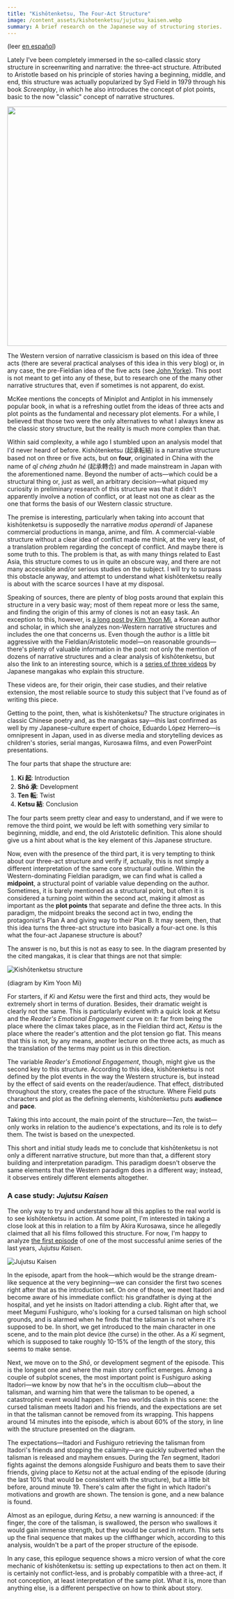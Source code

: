 ```yaml
--- 
title: "Kishōtenketsu, The Four-Act Structure"
image: /content_assets/kishotenketsu/jujutsu_kaisen.webp
summary: A brief research on the Japanese way of structuring stories.
---
```


(leer [en español](/kishotenketsu-la-estructura-en-cuatro-actos))

Lately I've been completely immersed in the so-called classic story structure in screenwriting and narrative: the three-act structure. Attributed to Aristotle based on his principle of stories having a beginning, middle, and end, this structure was actually popularized by Syd Field in 1979 through his book *Screenplay*, in which he also introduces the concept of plot points, basic to the now "classic" concept of narrative structures.
<!--more-->
<p align="center">
<img src="/content_assets/kishotenketsu/syd-field.png" width="550">
</p>

The Western version of narrative classicism is based on this idea of three acts (there are several practical analyses of this idea in this very blog) or, in any case, the pre-Fieldian idea of the five acts (see [John Yorke](https://www.johnyorkestory.com/the-book/)). This post is not meant to get into any of these, but to research one of the many other narrative structures that, even if sometimes is not apparent, do exist.

McKee mentions the concepts of Miniplot and Antiplot in his immensely popular book, in what is a refreshing outlet from the ideas of three acts and plot points as the fundamental and necessary plot elements. For a while, I believed that those two were the only alternatives to what I always knew as the classic story structure, but the reality is much more complex than that. 

Within said complexity, a while ago I stumbled upon an analysis model that I'd never heard of before. Kishōtenketsu (起承転結) is a narrative structure based not on three or five acts, but on **four**, originated in China with the name of *qǐ chéng zhuǎn hé* (起承轉合) and made mainstream in Japan with the aforementioned name. Beyond the number of acts—which could be a structural thing or, just as well, an arbitrary decision—what piqued my curiosity in preliminary research of this structure was that it didn't apparently involve a notion of conflict, or at least not one as clear as the one that forms the basis of our Western classic structure.

The premise is interesting, particularly when taking into account that kishōtenketsu is supposedly the narrative *modus operandi* of Japanese commercial productions in manga, anime, and film. A commercial-viable structure without a clear idea of conflict made me think, at the very least, of a translation problem regarding the concept of conflict. And maybe there is some truth to this. The problem is that, as with many things related to East Asia, this structure comes to us in quite an obscure way, and there are not many accessible and/or serious studies on the subject. I will try to surpass this obstacle anyway, and attempt to understand what kishōtenketsu really is about with the scarce sources I have at my disposal.

Speaking of sources, there are plenty of blog posts around that explain this structure in a very basic way; most of them repeat more or less the same, and finding the origin of this army of clones is not an easy task. An exception to this, however, is [a long post by Kim Yoon Mi](https://www.kimyoonmiauthor.com/post/641948278831874048/worldwide-story-structures), a Korean author and scholar, in which she analyzes non-Western narrative structures and includes the one that concerns us. Even though the author is a little bit aggressive with the Fieldian/Aristotelic model—on reasonable grounds—there's plenty of valuable information in the post: not only the mention of dozens of narrative structures and a clear analysis of kishōtenketsu, but also the link to an interesting source, which is a [series of three videos](https://www.youtube.com/watch?v=pPxjTVpY55w) by Japanese mangakas who explain this structure.

These videos are, for their origin, their case studies, and their relative extension, the most reliable source to study this subject that I've found as of writing this piece.

Getting to the point, then, what is kishōtenketsu? The structure originates in classic Chinese poetry and, as the mangakas say—this last confirmed as well by my Japanese-culture expert of choice, Eduardo López Herrero—is omnipresent in Japan, used in as diverse media and storytelling devices as children's stories, serial mangas, Kurosawa films, and even PowerPoint presentations.

The four parts that shape the structure are:

1. **Ki 起**: Introduction
2. **Shō 承**: Development
3. **Ten 転**: Twist
4. **Ketsu 結**: Conclusion

The four parts seem pretty clear and easy to understand, and if we were to remove the third point, we would be left with something very similar to beginning, middle, and end, the old Aristotelic definition. This alone should give us a hint about what is the key element of this Japanese structure.

Now, even with the presence of the third part, it is very tempting to think about our three-act structure and verify if, actually, this is not simply a different interpretation of the same core structural outline. Within the Western-dominating Fieldian paradigm, we can find what is called a **midpoint**, a structural point of variable value depending on the author. Sometimes, it is barely mentioned as a structural point, but often it is considered a turning point within the second act, making it almost as important as the **plot points** that separate and define the three acts. In this paradigm, the midpoint breaks the second act in two, ending the protagonist's Plan A and giving way to their Plan B. It may seem, then, that this idea turns the three-act structure into basically a four-act one. Is this what the four-act Japanese structure is about?

The answer is no, but this is not as easy to see. In the diagram presented by the cited mangakas, it is clear that things are not that simple:

![Kishōtenketsu structure](/content_assets/kishotenketsu/kishotenketsu-diagram.png)

(diagram by Kim Yoon Mi)

For starters, if *Ki* and *Ketsu* were the first and third acts, they would be extremely short in terms of duration. Besides, their dramatic weight is clearly not the same. This is particularly evident with a quick look at Ketsu and the *Reader's Emotional Engagement* curve on it: far from being the place where the climax takes place, as in the Fieldian third act, *Ketsu* is the place where the reader's attention and the plot tension go flat. This means that this is not, by any means, another lecture on the three acts, as much as the translation of the terms may point us in this direction.

The variable *Reader's Emotional Engagement*, though, might give us the second key to this structure. According to this idea, kishōtenketsu is not defined by the plot events in the way the Western structure is, but instead by the effect of said events on the reader/audience. That effect, distributed throughout the story, creates the pace of the structure. Where Field puts characters and plot as the defining elements, kishōtenketsu puts **audience** and **pace**.

Taking this into account, the main point of the structure—*Ten*, the twist—only works in relation to the audience's expectations, and its role is to defy them. The twist is based on the unexpected.

This short and initial study leads me to conclude that kishōtenketsu is not only a different narrative structure, but more than that, a different story building and interpretation paradigm. This paradigm doesn't observe the same elements that the Western paradigm does in a different way; instead, it observes entirely different elements altogether.

### A case study: *Jujutsu Kaisen*

The only way to try and understand how all this applies to the real world is to see kishōtenketsu in action. At some point, I'm interested in taking a close look at this in relation to a film by Akira Kurosawa, since he allegedly claimed that all his films followed this structure. For now, I'm happy to analyze [the first episode](https://youtu.be/iGWyN2Lq36M) of one of the most successful anime series of the last years, *Jujutsu Kaisen*.

![Jujutsu Kaisen](/content_assets/kishotenketsu/jujutsu_kaisen.webp)

In the episode, apart from the hook—which would be the strange dream-like sequence at the very beginning—we can consider the first two scenes right after that as the introduction set. On one of those, we meet Itadori and become aware of his immediate conflict: his grandfather is dying at the hospital, and yet he insists on Itadori attending a club. Right after that, we meet Megumi Fushiguro, who's looking for a cursed talisman on high school grounds, and is alarmed when he finds that the talisman is not where it's supposed to be. In short, we get introduced to the main character in one scene, and to the main plot device (the curse) in the other. As a *Ki* segment, which is supposed to take roughly 10-15% of the length of the story, this seems to make sense.

Next, we move on to the *Shō*, or development segment of the episode. This is the longest one and where the main story conflict emerges. Among a couple of subplot scenes, the most important point is Fushiguro asking Itadori—we know by now that he's in the occultism club—about the talisman, and warning him that were the talisman to be opened, a catastrophic event would happen. The two worlds clash in this scene: the cursed talisman meets Itadori and his friends, and the expectations are set in that the talisman cannot be removed from its wrapping. This happens around 14 minutes into the episode, which is about 60% of the story, in line with the structure presented on the diagram.

The expectations—Itadori and Fushiguro retrieving the talisman from Itadori's friends and stopping the calamity—are quickly subverted when the talisman is released and mayhem ensues. During the *Ten* segment, Itadori fights against the demons alongside Fushiguro and beats them to save their friends, giving place to *Ketsu* not at the actual ending of the episode (during the last 10% that would be consistent with the structure), but a little bit before, around minute 19. There's calm after the fight in which Itadori's motivations and growth are shown. The tension is gone, and a new balance is found.

Almost as an epilogue, during *Ketsu*, a new warning is announced: if the finger, the core of the talisman, is swallowed, the person who swallows it would gain immense strength, but they would be cursed in return. This sets up the final sequence that makes up the cliffhanger which, according to this analysis, wouldn't be a part of the proper structure of the episode.

In any case, this epilogue sequence shows a micro version of what the core mechanic of kishōtenketsu is: setting up expectations to then act on them. It is certainly not conflict-less, and is probably compatible with a three-act, if not conception, at least interpretation of the same plot. What it is, more than anything else, is a different perspective on how to think about story.